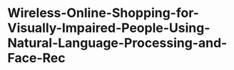 # Wireless-Online-Shopping-for-Visually-Impaired-People-Using-Natural-Language-Processing-and-Face-Rec
